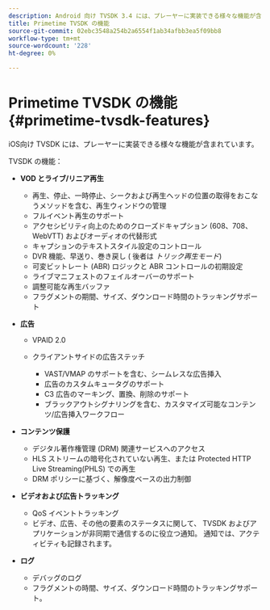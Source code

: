 ```yaml
---
description: Android 向け TVSDK 3.4 には、プレーヤーに実装できる様々な機能が含まれています。
title: Primetime TVSDK の機能
source-git-commit: 02ebc3548a254b2a6554f1ab34afbb3ea5f09bb8
workflow-type: tm+mt
source-wordcount: '228'
ht-degree: 0%

---
```


# Primetime TVSDK の機能 {#primetime-tvsdk-features}

iOS向け TVSDK には、プレーヤーに実装できる様々な機能が含まれています。

TVSDK の機能：

* **VOD とライブ/リニア再生**

   * 再生、停止、一時停止、シークおよび再生ヘッドの位置の取得をおこなうメソッドを含む、再生ウィンドウの管理
   * フルイベント再生のサポート
   * アクセシビリティ向上のためのクローズドキャプション (608、708、WebVTT) およびオーディオの代替形式
   * キャプションのテキストスタイル設定のコントロール
   * DVR 機能、早送り、巻き戻し ( 後者は *トリック再生モード*)
   * 可変ビットレート (ABR) ロジックと ABR コントロールの初期設定
   * ライブマニフェストのフェイルオーバーのサポート
   * 調整可能な再生バッファ
   * フラグメントの期間、サイズ、ダウンロード時間のトラッキングサポート

* **広告**

   * VPAID 2.0
   * クライアントサイドの広告ステッチ

      * VAST/VMAP のサポートを含む、シームレスな広告挿入
      * 広告のカスタムキュータグのサポート
      * C3 広告のマーキング、置換、削除のサポート
      * ブラックアウトシグナリングを含む、カスタマイズ可能なコンテンツ/広告挿入ワークフロー

* **コンテンツ保護**

   * デジタル著作権管理 (DRM) 関連サービスへのアクセス
   * HLS ストリームの暗号化されていない再生、または Protected HTTP Live Streaming(PHLS) での再生
   * DRM ポリシーに基づく、解像度ベースの出力制御

* **ビデオおよび広告トラッキング**

   * QoS イベントトラッキング
   * ビデオ、広告、その他の要素のステータスに関して、 TVSDK およびアプリケーションが非同期で通信するのに役立つ通知。 通知では、アクティビティも記録されます。

* **ログ**

   * デバッグのログ
   * フラグメントの時間、サイズ、ダウンロード時間のトラッキングサポート。
